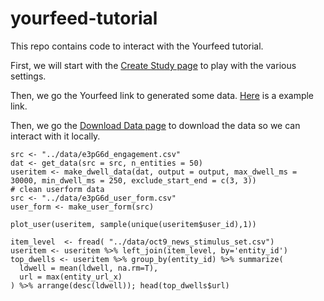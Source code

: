 # yourfeed-tutorial
This repo contains code to interact with the Yourfeed tutorial. 

First, we will start with the [Create Study page](https://www.yourfeed.social/create-study) to play with the various settings.

Then, we go the Yourfeed link to generated some data. [Here](https://www.yourfeed.social?experiment_id=e3pG6d&user_id=backup) is a example link. 

Then, we go the [Download Data page](https://www.yourfeed.social/download) to download the data so we can interact with it locally. 

```
src <- "../data/e3pG6d_engagement.csv"
dat <- get_data(src = src, n_entities = 50)
useritem <- make_dwell_data(dat, output = output, max_dwell_ms = 30000, min_dwell_ms = 250, exclude_start_end = c(3, 3))
# clean userform data
src <- "../data/e3pG6d_user_form.csv"
user_form <- make_user_form(src)

plot_user(useritem, sample(unique(useritem$user_id),1))

item_level  <- fread( "../data/oct9_news_stimulus_set.csv")
useritem <- useritem %>% left_join(item_level, by='entity_id')
top_dwells <- useritem %>% group_by(entity_id) %>% summarize(
  ldwell = mean(ldwell, na.rm=T),
  url = max(entity_url_x)
) %>% arrange(desc(ldwell)); head(top_dwells$url)
```

